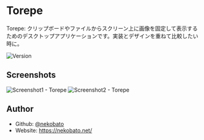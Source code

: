 # Torepe

Torepe: クリップボードやファイルからスクリーン上に画像を固定して表示するためのデスクトップアプリケーションです。実装とデザインを重ねて比較したい時に。

<p>
  <img alt="Version" src="https://img.shields.io/github/package-json/v/nekobato/torepe">
</p>

## Screenshots

![Screenshot1 - Torepe](https://github.com/nekobato/Torepe/assets/861170/056aa4d8-ec72-4b0e-9cc1-9719659625fe)
![Screenshot2 - Torepe](https://github.com/nekobato/Torepe/assets/861170/3bdd5796-e795-4d91-8d9f-c83c3d1a32ae)


## Author

* Github: [@nekobato](https://github.com/nekobato)
* Website: https://nekobato.net/

